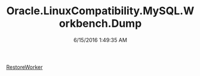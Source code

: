 ﻿---
title: Oracle.LinuxCompatibility.MySQL.Workbench.Dump
date: 6/15/2016 1:49:35 AM
---

[RestoreWorker](T-Oracle.LinuxCompatibility.MySQL.Workbench.Dump.RestoreWorker.html)
